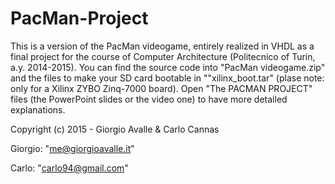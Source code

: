 # PacMan-Project
This is a version of the PacMan videogame, entirely realized in VHDL as a final project for the course of Computer Architecture (Politecnico of Turin, a.y. 2014-2015). You can find the source code into "PacMan videogame.zip" and the files to make your SD card bootable in ""xilinx_boot.tar" (plase note: only for a Xilinx ZYBO Zinq-7000 board). Open "The PACMAN PROJECT" files (the PowerPoint slides or the video one) to have more detailed explanations.


Copyright (c) 2015  -  Giorgio Avalle & Carlo Cannas

Giorgio: "me@giorgioavalle.it"

Carlo: "carlo94@gmail.com"
